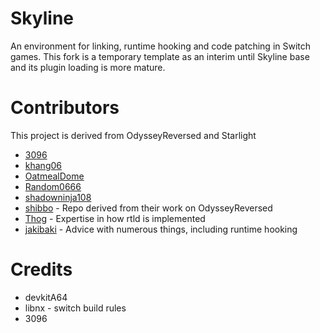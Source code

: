 # Skyline
An environment for linking, runtime hooking and code patching in Switch games.
This fork is a temporary template as an interim until Skyline base and its plugin loading is more mature.

# Contributors
This project is derived from OdysseyReversed and Starlight
- [3096](https://github.com/3096)
- [khang06](https://github.com/khang06)
- [OatmealDome](https://github.com/OatmealDome)
- [Random0666](https://github.com/random0666)
- [shadowninja108](https://github.com/shadowninja108)
- [shibbo](https://github.com/shibbo) - Repo derived from their work on OdysseyReversed
- [Thog](https://github.com/Thog) - Expertise in how rtld is implemented
- [jakibaki](https://github.com/jakibaki) - Advice with numerous things, including runtime hooking

# Credits
- devkitA64
- libnx - switch build rules
- 3096